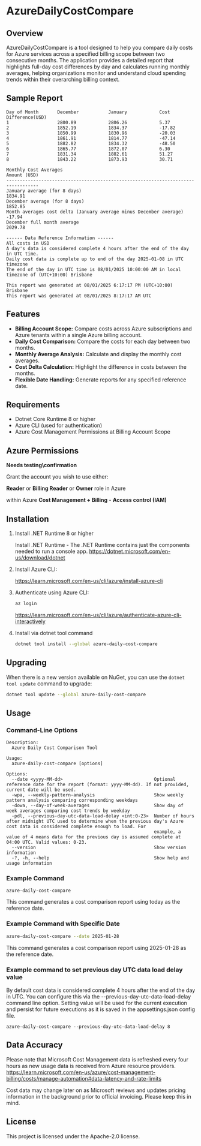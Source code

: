 
# AzureDailyCostCompare

## Overview

AzureDailyCostCompare is a tool designed to help you compare daily costs for Azure services across a specified billing scope between two consecutive months. The application provides a detailed report that highlights full-day cost differences by day and calculates running monthly averages, helping organizations monitor and understand cloud spending trends within their overarching billing context.


## Sample Report

```
Day of Month       December           January            Cost Difference(USD)
1                  2800.89            2806.26            5.37
2                  1852.19            1834.37            -17.82
3                  1850.99            1830.96            -20.03
4                  1861.91            1814.77            -47.14
5                  1882.82            1834.32            -48.50
6                  1865.77            1872.07            6.30
7                  1831.34            1882.61            51.27
8                  1843.22            1873.93            30.71

Monthly Cost Averages                                                  Amount (USD)
----------------------------------------------------------------------------------
January average (for 8 days)                                             1834.91
December average (for 8 days)                                            1852.85
Month averages cost delta (January average minus December average)        -17.94
December full month average                                               2029.78

------ Data Reference Information ------
All costs in USD
A day's data is considered complete 4 hours after the end of the day in UTC time.
Daily cost data is complete up to end of the day 2025-01-08 in UTC timezone
The end of the day in UTC time is 08/01/2025 10:00:00 AM in local timezone of (UTC+10:00) Brisbane

This report was generated at 08/01/2025 6:17:17 PM (UTC+10:00) Brisbane
This report was generated at 08/01/2025 8:17:17 AM UTC

```

## Features

- **Billing Account Scope:** Compare costs across Azure subscriptions and Azure tenants within a single Azure billing account.
- **Daily Cost Comparison:** Compare the costs for each day between two months.
- **Monthly Average Analysis:** Calculate and display the monthly cost averages.
- **Cost Delta Calculation:** Highlight the difference in costs between the months.
- **Flexible Date Handling:** Generate reports for any specified reference date.

## Requirements

- Dotnet Core Runtime 8 or higher
- Azure CLI (used for authentication)
- Azure Cost Management Permissions at Billing Account Scope

## Azure Permissions
**Needs testing\confirmation**

Grant the account you wish to use either:

**Reader** or **Billing Reader** or **Owner** role in Azure

within Azure **Cost Management + Billing** - **Access control (IAM)**

## Installation

1. Install .NET Runtime 8 or higher

	Install .NET Runtime - The .NET Runtime contains just the components needed to run a console app.
	https://dotnet.microsoft.com/en-us/download/dotnet
	

2. Install Azure CLI:

	https://learn.microsoft.com/en-us/cli/azure/install-azure-cli
   
3. Authenticate using Azure CLI:
   ```bash
   az login
   ```
   https://learn.microsoft.com/en-us/cli/azure/authenticate-azure-cli-interactively
   
4. Install via dotnet tool command
	```bash
	dotnet tool install --global azure-daily-cost-compare
	```

## Upgrading

When there is a new version available on NuGet, you can use the `dotnet tool update` command to upgrade:

```bash
dotnet tool update --global azure-daily-cost-compare
```


## Usage

### Command-Line Options

```
Description:
  Azure Daily Cost Comparison Tool

Usage:
  azure-daily-cost-compare [options]

Options:
  --date <yyyy-MM-dd>                                  Optional reference date for the report (format: yyyy-MM-dd). If not provided, current date will be used.
  -wpa, --weekly-pattern-analysis                      Show weekly pattern analysis comparing corresponding weekdays
  -dowa, --day-of-week-averages                        Show day of week averages comparing cost trends by weekday
  -pdl, --previous-day-utc-data-load-delay <int:0-23>  Number of hours after midnight UTC used to determine when the previous day's Azure cost data is considered complete enough to load. For
                                                       example, a value of 4 means data for the previous day is assumed complete at 04:00 UTC. Valid values: 0-23.
  --version                                            Show version information
  -?, -h, --help                                       Show help and usage information
```

### Example Command

```
azure-daily-cost-compare
```

This command generates a cost comparison report using today as the reference date.

### Example Command with Specific Date

```bash
azure-daily-cost-compare --date 2025-01-28
```

This command generates a cost comparison report using 2025-01-28 as the reference date.

### Example command to set previous day UTC data load delay value

By default cost data is considered complete 4 hours after the end of the day in UTC.
You can configure this via the --previous-day-utc-data-load-delay command line option.
Setting value will be used for the current execution and persist for future executions as it is saved in the appsettings.json config file.

```
azure-daily-cost-compare --previous-day-utc-data-load-delay 8
```

## Data Accuracy

Please note that Microsoft Cost Management data is refreshed every four hours as new usage data is received from Azure resource providers.
https://learn.microsoft.com/en-us/azure/cost-management-billing/costs/manage-automation#data-latency-and-rate-limits

Cost data may change later on as Microsoft reviews and updates pricing information in the background prior to official invoicing. Please keep this in mind.


## License

This project is licensed under the Apache-2.0 license.
